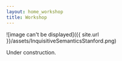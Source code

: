 ```yaml
---
layout: home_workshop
title: Workshop
---
```


![image can't be displayed]({{ site.url }}/assets/InquisitiveSemanticsStanford.png)

Under construction.
